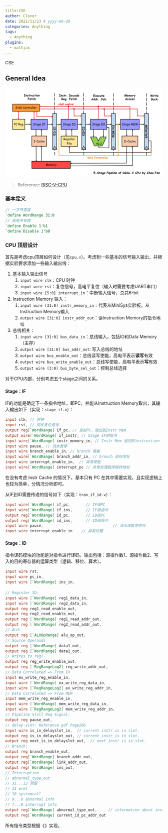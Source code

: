 ```yaml
---
title:CSE
author: Clover
date: 2022/11/23 # yyyy-mm-dd
categories: Anything
tags:
  - Anything
plugins:
  - mathjax
---
```


CSE

<!-- more -->

## General Idea

![cpu-pipeline-graph](./media/cpu-pipeline-graph.png)

> Reference: [RISC-V-CPU](https://github.com/Evensgn/RISC-V-CPU)

### 基本定义

```verilog
// 一字节宽度
`define WordRange 31:0
// 高电平有效
`define Enable 1'b1
`define Disable 1'b0
```

### CPU 顶层设计

首先是考虑cpu顶层如何设计（见`cpu.v`）。考虑到一些基本的信号输入输出，并根据实验要求添加一些输入输出线：

1. 基本输入输出信号
   1. `input wire clk`：CPU 时钟
   2. `input wire rst`：复位信号，高电平复位（输入时需要考虑UART串口）
   3. `input wire [5:0] interrupt_in`：中断输入信号，总共6-bit
2. Instruction Memory 输入：
   1. `input wire [31:0] instr_memory_in`：代表从MiniSys实验板，从Instruction Memory输入
   2. `output wire [31:0] instr_addr_out`：读Instruction Memory的指令地址
3. 总线相关：
   1. `input wire [31:0] bus_data_in`：总线输入，包括IO和Data Memory（主存）
   2. `output wire [31:0] bus_addr_out`: 写入总线的地址
   3. `output wire bus_enable_out`：总线读写使能，高电平表示**读写**有效
   4. `output wire bus_write_enable_out`：总线写使能，高电平表示**写**有效
   5. `output wire [3:0] bus_byte_sel_out`：控制总线选择

对于CPU内部，分别考虑五个stage之间的关系。

#### Stage：IF

IF的功能是确定下一条指令地址，即PC，并能从Instruction Memory取出，其输入输出如下（实现：`stage_if.v`）：

```verilog
input clk, // 时钟
input rst, // 同步复位信号
output reg[`WordRange] if_pc, // 当前PC，输出到Instr Mem
output wire[`WordRange] if_instr, // Stage IF的指令
input wire[`WordRange] instr_memory_in, // Instr Mem 返回的instruction
input wire pause, // 流水暂停
input wire branch_enable_in, // branch 使能
input wire[`WordRange] branch_addr_in, // branch 目标地址
input wire interrupt_enable_in,  // 异常使能
input wire[`WordRange] interrupt_pc // 异常处理程序跳转地址
```

在没有考虑 Instr Cache 的情况下，基本只有 PC 在其中需要实现，且实现逻辑上也较为简单，分情况分析即可。

从IF到ID需要传递的信号如下（实现：`tran_if_id.v`）：

```verilog
input wire[`WordRange] if_pc, 		// IF级PC
input wire[`WordRange] if_ins, 		// IF级指令
output reg[`WordRange] id_pc, 		// ID级PC
output reg[`WordRange] id_ins, 		// ID级指令
input wire pause, 								// 流水线暂停信号
input wire interrupt_enable_in    // 异常处理
```

#### Stage：ID

指令译码模块的功能是对指令进行译码，输出包括：源操作数1、源操作数2、写入的目的寄存器的运算类型（逻辑、移位、算术）。

```verilog
input wire rst,
input wire pc_in,
input wire [`WordRange] ins_in,

// Register IO:
input wire [`WordRange] reg1_data_in,
input wire [`WordRange] reg2_data_in,
output reg reg1_read_enable_out,
output reg reg2_read_enable_out,
output reg [`WordRange] reg1_read_addr_out,
output reg [`WordRange] reg2_read_addr_out,
// ALU:
output reg [`ALUOpRange] alu_op_out,
// Source Operands
output reg [`WordRange] data1_out,
output reg [`WordRange] data2_out,
// Writes to reg?
output reg reg_write_enable_out,
output reg [`RegRangeLog2] reg_write_addr_out,
// Data Correlated => From EX
input ex_write_reg_enable_in,
input wire [`WordRange] ex_write_reg_data_in,
input wire [`RegRangeLog2] ex_write_reg_addr_in,
// Data Correlated => From MEM
input mem_write_reg_enable_in,
input wire [`WordRange] mem_write_reg_data_in,
input wire [`RegRangeLog2] mem_write_reg_addr_in,
// Pipeline Stall Req Signal:
output reg pause_out,
// delay-slot: Reference pdf Page206
input wire is_in_delayslot_in,  // current instr is in slot.
output reg is_in_delayslot_out, // current instr is in slot.
output reg next_is_in_delayslot_out,  // next instr is in slot.
// Branch:
output reg branch_enable_out,
output reg[`WordRange] branch_addr_out,
output reg[`WordRange] link_addr_out,
output reg[`WordRange] ins_out,
// Interruption
// abnormal_type_out
// 31...12 预留
// 11 eret
// 10 systemcall
// 9...8 abnormal info
// 7...0 interrupt info
output reg[`WordRange] abnormal_type_out,     // information about instr
output reg[`WordRange] current_id_pc_addr_out
```

所有指令类型根据《》实现。
